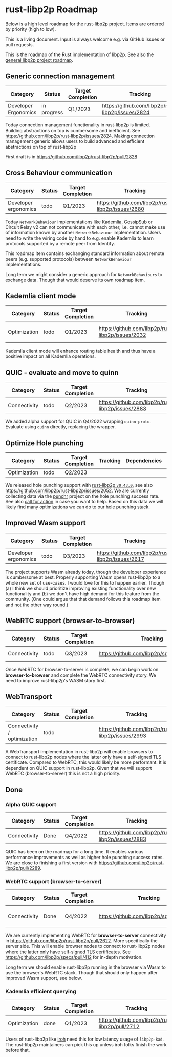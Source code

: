 # rust-libp2p Roadmap

Below is a high level roadmap for the rust-libp2p project. Items are ordered by priority (high to
low).

This is a living document. Input is always welcome e.g. via GitHub issues or pull requests.

This is the roadmap of the Rust implementation of libp2p. See also the [general libp2p project
roadmap](https://github.com/libp2p/specs/blob/master/ROADMAP.md).

## Generic connection management

| Category             | Status      | Target Completion | Tracking                                          | Dependencies | Dependents |
|----------------------|-------------|-------------------|---------------------------------------------------|--------------|------------|
| Developer Ergonomics | in progress | Q1/2023           | https://github.com/libp2p/rust-libp2p/issues/2824 |              |            |

Today connection management functionality in rust-libp2p is limited. Building abstractions on top is
cumbersome and inefficient. See https://github.com/libp2p/rust-libp2p/issues/2824. Making connection
management generic allows users to build advanced and efficient abstractions on top of rust-libp2p

First draft is in https://github.com/libp2p/rust-libp2p/pull/2828

## Cross Behaviour communication

| Category             | Status | Target Completion | Tracking                                          | Dependencies                                      | Dependents                                    |
|----------------------|--------|-------------------|---------------------------------------------------|---------------------------------------------------|-----------------------------------------------|
| Developer ergonomics | todo   | Q1/2023           | https://github.com/libp2p/rust-libp2p/issues/2680 | https://github.com/libp2p/rust-libp2p/issues/2832 | [Kademlia client mode](#kademlia-client-mode) |

Today `NetworkBehaviour` implementations like Kademlia, GossipSub or Circuit Relay v2 can not
communicate with each other, i.e. cannot make use of information known by another
`NetworkBehaviour` implementation. Users need to write the wiring code by hand to e.g. enable
Kademlia to learn protocols supported by a remote peer from Identify.

This roadmap item contains exchanging standard information about remote peers (e.g. supported
protocols) between `NetworkBehaviour` implementations.

Long term we might consider a generic approach for `NetworkBehaviours` to exchange data. Though that
would deserve its own roadmap item.

## Kademlia client mode

| Category     | Status | Target Completion | Tracking                                          | Dependencies                                                    | Dependents |
|--------------|--------|-------------------|---------------------------------------------------|-----------------------------------------------------------------|------------|
| Optimization | todo   | Q1/2023           | https://github.com/libp2p/rust-libp2p/issues/2032 | [Cross behaviour communication](#cross-behaviour-communication) |            |

Kademlia client mode will enhance routing table health and thus have a positive impact on all
Kademlia operations.

## QUIC - evaluate and move to quinn

| Category     | Status | Target Completion | Tracking                                          | Dependencies | Dependents |
|--------------|--------|-------------------|---------------------------------------------------|--------------|------------|
| Connectivity | todo   | Q2/2023           | https://github.com/libp2p/rust-libp2p/issues/2883 |              |            |

We added alpha support for QUIC in Q4/2022 wrapping `quinn-proto`. Evaluate using `quinn` directly, replacing the wrapper.

## Optimize Hole punching

| Category     | Status | Target Completion | Tracking | Dependencies | Dependents |
|--------------|--------|-------------------|----------|--------------|------------|
| Optimization | todo   | Q2/2023           |          |              |            |

We released hole punching support with [rust-libp2p
`v0.43.0`](https://github.com/libp2p/rust-libp2p/releases/tag/v0.43.0), see also
https://github.com/libp2p/rust-libp2p/issues/2052. We are currently collecting data via the
[punchr](https://github.com/dennis-tra/punchr) project on the hole punching success rate. See also
[call for
action](https://discuss.libp2p.io/t/decentralized-nat-hole-punching-measurement-campaign/1616) in
case you want to help. Based on this data we will likely find many optimizations we can do to our
hole punching stack.

## Improved Wasm support

| Category             | Status | Target Completion | Tracking                                          | Dependencies | Dependents                                   |
|----------------------|--------|-------------------|---------------------------------------------------|--------------|----------------------------------------------|
| Developer ergonomics | todo   | Q3/2023           | https://github.com/libp2p/rust-libp2p/issues/2617 |              | [WebRTC](#webrtc-support-browser-to-browser) |

The project supports Wasm already today, though the developer experience is cumbersome at best.
Properly supporting Wasm opens rust-libp2p to a whole new set of use-cases. I would love for this to
happen earlier. Though (a) I think we should prioritize improving existing functionality over new
functionality and (b) we don't have high demand for this feature from the community. (One could
argue that that demand follows this roadmap item and not the other way round.)

## WebRTC support (browser-to-browser)

| Category     | Status | Target Completion | Tracking                                   | Dependencies                                                                              | Dependents |
|--------------|--------|-------------------|--------------------------------------------|-------------------------------------------------------------------------------------------|------------|
| Connectivity | todo   | Q3/2023           | https://github.com/libp2p/specs/issues/475 | [Improved WASM support](#improved-wasm-support), https://github.com/libp2p/specs/pull/497 |            |


Once WebRTC for browser-to-server is complete, we can begin work on **browser-to-browser** and complete the WebRTC connectivity story.
We need to improve rust-libp2p's WASM story first.

## WebTransport

| Category                    | Status | Target Completion | Tracking                                          | Dependencies                       | Dependents |
|-----------------------------|--------|-------------------|---------------------------------------------------|------------------------------------|------------|
| Connectivity / optimization | todo   |                   | https://github.com/libp2p/rust-libp2p/issues/2993 | [QUIC](#experimental-quic-support) |            |

A WebTransport implementation in rust-libp2p will enable browsers to connect to rust-libp2p nodes
where the latter only have a self-signed TLS certificate. Compared to WebRTC, this would likely be
more performant. It is dependent on QUIC support in rust-libp2p. Given that we will support WebRTC
(browser-to-server) this is not a high priority.

## Done

### Alpha QUIC support

| Category     | Status | Target Completion | Tracking                                          | Dependencies                                   | Dependents |
|--------------|--------|-------------------|---------------------------------------------------|------------------------------------------------|------------|
| Connectivity | Done   | Q4/2022           | https://github.com/libp2p/rust-libp2p/issues/2883 | https://github.com/libp2p/test-plans/issues/53 |            |

QUIC has been on the roadmap for a long time. It enables various performance improvements as well as
higher hole punching success rates. We are close to finishing a first version with
https://github.com/libp2p/rust-libp2p/pull/2289.

### WebRTC support (browser-to-server)

| Category     | Status | Target Completion | Tracking                                 | Dependencies                                   | Dependents                                                        |
|--------------|--------|-------------------|------------------------------------------|------------------------------------------------|-------------------------------------------------------------------|
| Connectivity | Done   | Q4/2022           | https://github.com/libp2p/specs/pull/412 | https://github.com/libp2p/test-plans/pull/100 | [WebRTC (browser-to-browser)](#webrtc-support-browser-to-browser) |


We are currently implementing WebRTC for **browser-to-server** connectivity in
https://github.com/libp2p/rust-libp2p/pull/2622. More specifically the server side. This will enable
browser nodes to connect to rust-libp2p nodes where the latter only have self-signed TLS
certificates. See https://github.com/libp2p/specs/pull/412 for in-depth motivation.

Long term we should enable rust-libp2p running in the browser via Wasm to use the browser's WebRTC
stack. Though that should only happen after improved Wasm support, see below.

### Kademlia efficient querying

| Category     | Status      | Target Completion | Tracking                                        | Dependencies | Dependents |
|--------------|-------------|-------------------|-------------------------------------------------|--------------|------------|
| Optimization | done        | Q1/2023           | https://github.com/libp2p/rust-libp2p/pull/2712 |              |            |

Users of rust-libp2p like [iroh](https://github.com/n0-computer/iroh) need this for low latency
usage of `libp2p-kad`. The rust-libp2p maintainers can pick this up unless iroh folks finish the
work before that.
